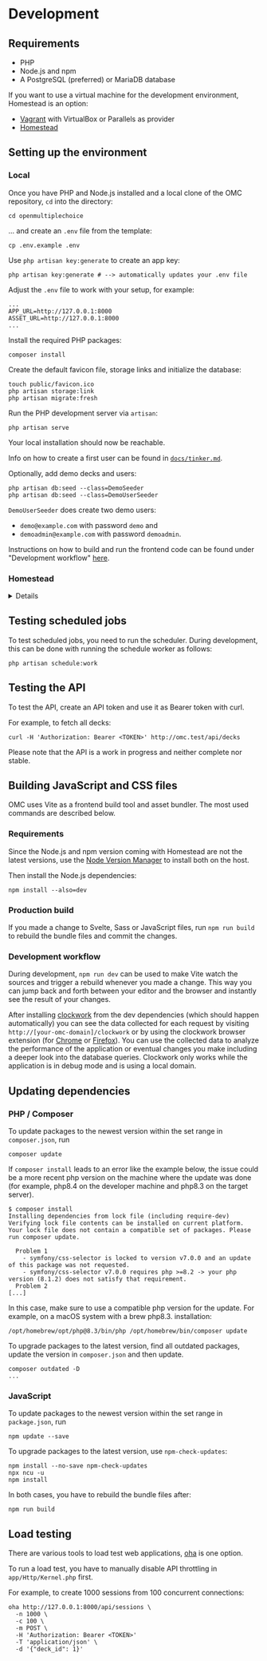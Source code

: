 # Development

## Requirements

* PHP
* Node.js and npm
* A PostgreSQL (preferred) or MariaDB database

If you want to use a virtual machine for the development environment,
Homestead is an option:

* [Vagrant](https://www.vagrantup.com/) with VirtualBox or Parallels as provider
* [Homestead](https://laravel.com/docs/homestead)

## Setting up the environment

### Local

Once you have PHP and Node.js installed and a local clone of the OMC
repository, `cd` into the directory:

```
cd openmultiplechoice
```

... and create an `.env` file from the template:

```
cp .env.example .env
```

Use `php artisan key:generate` to create an app key:

```
php artisan key:generate # --> automatically updates your .env file
```

Adjust the `.env` file to work with your setup, for example:

```
...
APP_URL=http://127.0.0.1:8000
ASSET_URL=http://127.0.0.1:8000
...
```

Install the required PHP packages:

```
composer install
```

Create the default favicon file, storage links and initialize the database:

```
touch public/favicon.ico
php artisan storage:link
php artisan migrate:fresh
```

Run the PHP development server via `artisan`:

```
php artisan serve
```

Your local installation should now be reachable.

Info on how to create a first user can be found in
[`docs/tinker.md`](./tinker.md#add-user).

Optionally, add demo decks and users:

```
php artisan db:seed --class=DemoSeeder
php artisan db:seed --class=DemoUserSeeder
```

`DemoUserSeeder` does create two demo users:

* `demo@example.com` with password `demo` and
* `demoadmin@example.com` with password `demoadmin`.

Instructions on how to build and run the frontend code can be found
under "Development workflow" [here](#development-workflow).

### Homestead

<details>

After [installation](https://laravel.com/docs/8.x/homestead#installing-homestead),
a `folders` mount and `sites` entry for OMC must be added to the generated
`Homestead.yaml` file. For example:

```
[...]

folders:
    - map: ~/code/
      to: /home/vagrant/code

sites:
    - map: omc.test
      to: /home/vagrant/code/openmultiplechoice/public

[...]
```

Above `omc.test` is used as the domain. The domain needs to be configured
in the `hosts` file of the host system. On Linux / macOS the file is located
at `/etc/hosts`, on Windows at `C:\Windows\System32\drivers\etc\hosts`.

#### Starting and connecting to the VM

`vagrant up` starts the VM:

```
vagrant up
```

Connect to the VM and `cd` into the OMC directory (the location might
differ in your setup depending on your `Homestead.yaml`):

```
vagrant ssh
cd code/openmultiplechoice/
```

Note: don't forget to update the base image from time to time, e.g. after
a Homestead update: `vagrant box update`.

#### OMC configuration

First install the requirements:

```
composer install
```

OMC is primarily configured through environment variables via dotenv.
An example file `.env.example` is included. A copy of `.env.example`
is a good starting point:

```
cp .env.example .env
```

For the development environment, only a single change to `.env` is needed;
use `php artisan key:generate` to create an app key.

```
# NOTE: this key is secret, never share it. The key below is an example
# key that should not be used.
APP_KEY=base64:xKQESFCyonhA6fjZVzW+DDho7s17W2SdJCxa7u+teuw=
```

Finally, create the default favicon file and storage links:

```
touch public/favicon.ico
php artisan storage:link
```

That's it! All other values can remain set to their defaults.

Laravel's [Artisan](https://laravel.com/docs/12.x/artisan) is used to

1. initalize the database and
1. add demo data.

```
php artisan migrate:fresh
php artisan db:seed --class=DemoSeeder
php artisan db:seed --class=DemoUserSeeder
```

OMC should now be running and reachable in your browser at http://omc.test

`DemoUserSeeder` created two demo users:

* `demo@example.com` with password `demo` and
* `demoadmin@example.com` with password `demoadmin`.

</details>

## Testing scheduled jobs

To test scheduled jobs, you need to run the scheduler. During development,
this can be done with running the schedule worker as follows:

```
php artisan schedule:work
```

## Testing the API

To test the API, create an API token and use it as Bearer token with curl.

For example, to fetch all decks:

```
curl -H 'Authorization: Bearer <TOKEN>' http://omc.test/api/decks
```

Please note that the API is a work in progress and neither complete nor stable.

## Building JavaScript and CSS files

OMC uses Vite as a frontend build tool and asset bundler. The most used
commands are described below.

### Requirements

Since the Node.js and npm version coming with Homestead are not the latest
versions, use the [Node Version Manager](https://github.com/nvm-sh/nvm) to
install both on the host.

Then install the Node.js dependencies:

```
npm install --also=dev
```

### Production build

If you made a change to Svelte, Sass or JavaScript files, run `npm run build`
to rebuild the bundle files and commit the changes.

### Development workflow

During development, `npm run dev` can be used to make Vite watch the
sources and trigger a rebuild whenever you made a change. This way you can
jump back and forth between your editor and the browser and instantly see
the result of your changes.

After installing [clockwork](https://underground.works/clockwork/) from the 
dev dependencies (which should happen automatically) you can see the data
collected for each request by visiting `http://[your-omc-domain]/clockwork`
or by using the clockwork browser extension (for [Chrome](https://chrome.google.com/webstore/detail/clockwork/dmggabnehkmmfmdffgajcflpdjlnoemp) 
or [Firefox](https://addons.mozilla.org/en-US/firefox/addon/clockwork-dev-tools/)).
You can use the collected data to analyze the performance of the application
or eventual changes you make including a deeper look into the database queries.
Clockwork only works while the application is in debug mode and is using a local
domain.

## Updating dependencies

### PHP / Composer

To update packages to the newest version within the set range in `composer.json`,
run

```
composer update
```

If `composer install` leads to an error like the example below, the issue could
be a more recent php version on the machine where the update was done (for example,
php8.4 on the developer machine and php8.3 on the target server).

```
$ composer install
Installing dependencies from lock file (including require-dev)
Verifying lock file contents can be installed on current platform.
Your lock file does not contain a compatible set of packages. Please run composer update.

  Problem 1
    - symfony/css-selector is locked to version v7.0.0 and an update of this package was not requested.
    - symfony/css-selector v7.0.0 requires php >=8.2 -> your php version (8.1.2) does not satisfy that requirement.
  Problem 2
[...]
```

In this case, make sure to use a compatible php version for the update. For
example, on a macOS system with a brew php8.3. installation:

```
/opt/homebrew/opt/php@8.3/bin/php /opt/homebrew/bin/composer update
```

To upgrade packages to the latest version, find all outdated packages, update
the version in `composer.json` and then update.

```
composer outdated -D
...
```

### JavaScript

To update packages to the newest version within the set range in `package.json`,
run

```
npm update --save
```

To upgrade packages to the latest version, use `npm-check-updates`:

```
npm install --no-save npm-check-updates
npx ncu -u
npm install
```

In both cases, you have to rebuild the bundle files after:

```
npm run build
```

## Load testing

There are various tools to load test web applications, [oha](https://github.com/hatoo/oha)
is one option.

To run a load test, you have to manually disable API throttling in `app/Http/Kernel.php`
first.

For example, to create 1000 sessions from 100 concurrent connections:

```
oha http://127.0.0.1:8000/api/sessions \
  -n 1000 \
  -c 100 \
  -m POST \
  -H 'Authorization: Bearer <TOKEN>'
  -T 'application/json' \
  -d '{"deck_id": 1}'
```
